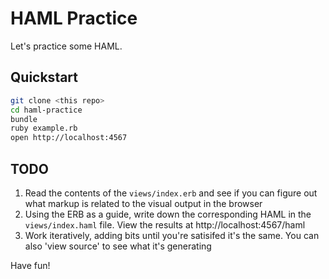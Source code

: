 # HAML Practice

Let's practice some HAML.

## Quickstart

```bash
git clone <this repo>
cd haml-practice
bundle
ruby example.rb
open http://localhost:4567
```

## TODO

1. Read the contents of the `views/index.erb` and see if you can figure out what markup is related to the visual output in the browser
2. Using the ERB as a guide, write down the corresponding HAML in the `views/index.haml` file. View the results at http://localhost:4567/haml
3. Work iteratively, adding bits until you're satisifed it's the same. You can also 'view source' to see what it's generating

Have fun!
